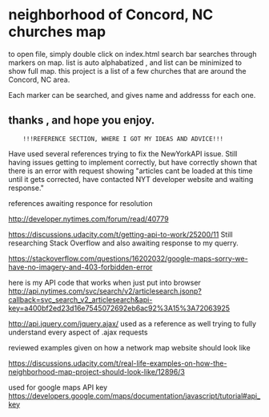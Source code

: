 # neighborhood of Concord, NC churches map

to open file, simply double click on index.html
search bar searches through markers on map.
list is auto alphabatized , and list can be minimized to show full map.
this project is a list of a few churches that are around the Concord, NC area.

Each marker can be searched, and gives name and addresss for each one.

thanks , and hope you enjoy.
-----------------------------------------------------------------------------------------------------------
		!!!REFERENCE SECTION, WHERE I GOT MY IDEAS AND ADVICE!!!
Have used several references trying to fix the NewYorkAPI issue. Still having issues getting to implement correctly, but have correctly shown that there is an error with request showing "articles cant be loaded at this time until it gets corrected, have contacted NYT developer website and waiting response."

references awaiting responce for resolution

http://developer.nytimes.com/forum/read/40779

https://discussions.udacity.com/t/getting-api-to-work/25200/11
Still researching Stack Overflow and also awaiting response to my querry.

https://stackoverflow.com/questions/16202032/google-maps-sorry-we-have-no-imagery-and-403-forbidden-error

here is my API code that works when just put into browser
http://api.nytimes.com/svc/search/v2/articlesearch.jsonp?callback=svc_search_v2_articlesearch&api-key=a400bf2ed23d16e7545072692eb6ac92%3A15%3A72063925

http://api.jquery.com/jquery.ajax/
used as a reference as well trying to fully understand every aspect of .ajax requests

reviewed examples given on how a network map website should look like

https://discussions.udacity.com/t/real-life-examples-on-how-the-neighborhood-map-project-should-look-like/12896/3

used for google maps API key
https://developers.google.com/maps/documentation/javascript/tutorial#api_key
